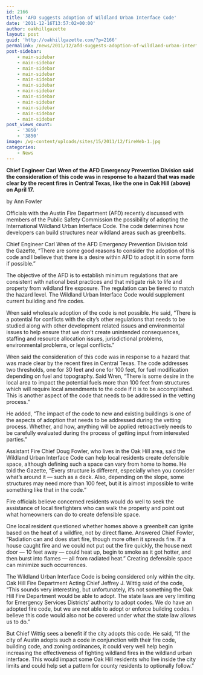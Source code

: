 ```yaml
---
id: 2166
title: 'AFD suggests adoption of Wildland Urban Interface Code'
date: '2011-12-16T13:57:02+00:00'
author: oakhillgazette
layout: post
guid: 'http://oakhillgazette.com/?p=2166'
permalink: /news/2011/12/afd-suggests-adoption-of-wildland-urban-interface-code/
post-sidebar:
    - main-sidebar
    - main-sidebar
    - main-sidebar
    - main-sidebar
    - main-sidebar
    - main-sidebar
    - main-sidebar
    - main-sidebar
    - main-sidebar
    - main-sidebar
    - main-sidebar
    - main-sidebar
post_views_count:
    - '3850'
    - '3850'
image: /wp-content/uploads/sites/15/2011/12/fireWeb-1.jpg
categories:
    - News
---
```


**Chief Engineer Carl Wren of the AFD Emergency Prevention Division said the consideration of this code was in response to a hazard that was made clear by the recent fires in Central Texas, like the one in Oak Hill (above) on April 17.**

by Ann Fowler

Officials with the Austin Fire Department (AFD) recently discussed with members of the Public Safety Commission the possibility of adopting the International Wildland Urban Interface Code. The code determines how developers can build structures near wildland areas such as greenbelts.

Chief Engineer Carl Wren of the AFD Emergency Prevention Division told the Gazette, “There are some good reasons to consider the adoption of this code and I believe that there is a desire within AFD to adopt it in some form if possible.”

The objective of the AFD is to establish minimum regulations that are consistent with national best practices and that mitigate risk to life and property from wildland fire exposure. The regulation can be tiered to match the hazard level. The Wildland Urban Interface Code would supplement current building and fire codes.

Wren said wholesale adoption of the code is not possible. He said, “There is a potential for conflicts with the city’s other regulations that needs to be studied along with other development related issues and environmental issues to help ensure that we don’t create unintended consequences, staffing and resource allocation issues, jurisdictional problems, environmental problems, or legal conflicts.”

Wren said the consideration of this code was in response to a hazard that was made clear by the recent fires in Central Texas. The code addresses two thresholds, one for 30 feet and one for 100 feet, for fuel modification depending on fuel and topography. Said Wren, “There is some desire in the local area to impact the potential fuels more than 100 feet from structures which will require local amendments to the code if it is to be accomplished. This is another aspect of the code that needs to be addressed in the vetting process.”

He added, “The impact of the code to new and existing buildings is one of the aspects of adoption that needs to be addressed during the vetting process. Whether, and how, anything will be applied retroactively needs to be carefully evaluated during the process of getting input from interested parties.”

Assistant Fire Chief Doug Fowler, who lives in the Oak Hill area, said the Wildland Urban Interface Code can help local residents create defensible space, although defining such a space can vary from home to home. He told the Gazette, “Every structure is different, especially when you consider what’s around it — such as a deck. Also, depending on the slope, some structures may need more than 100 feet, but it is almost impossible to write something like that in the code.”

Fire officials believe concerned residents would do well to seek the assistance of local firefighters who can walk the property and point out what homeowners can do to create defensible space.

One local resident questioned whether homes above a greenbelt can ignite based on the heat of a wildfire, not by direct flame. Answered Chief Fowler, “Radiation can and does start fire, though more often it spreads fire. If a house caught fire and we could not put out the fire quickly, the house next door — 10 feet away — could heat up, begin to smoke as it got hotter, and then burst into flames — all from radiated heat.” Creating defensible space can minimize such occurrences.

The Wildland Urban Interface Code is being considered only within the city. Oak Hill Fire Department Acting Chief Jeffrey J. Wittig said of the code, “This sounds very interesting, but unfortunately, it’s not something the Oak Hill Fire Department would be able to adopt. The state laws are very limiting for Emergency Services Districts’ authority to adopt codes. We do have an adopted fire code, but we are not able to adopt or enforce building codes. I believe this code would also not be covered under what the state law allows us to do.”

But Chief Wittig sees a benefit if the city adopts this code. He said, “If the city of Austin adopts such a code in conjunction with their fire code, building code, and zoning ordinances, it could very well help begin increasing the effectiveness of fighting wildland fires in the wildland urban interface. This would impact some Oak Hill residents who live inside the city limits and could help set a pattern for county residents to optionally follow.”